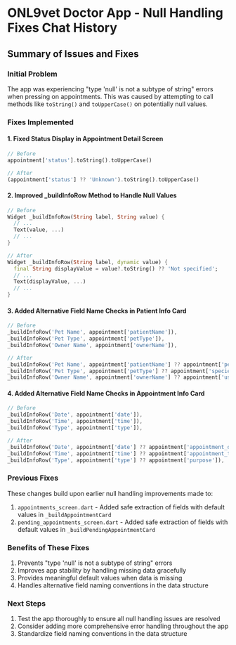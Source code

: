 # ONL9vet Doctor App - Null Handling Fixes Chat History

## Summary of Issues and Fixes

### Initial Problem
The app was experiencing "type 'null' is not a subtype of string" errors when pressing on appointments. This was caused by attempting to call methods like `toString()` and `toUpperCase()` on potentially null values.

### Fixes Implemented

#### 1. Fixed Status Display in Appointment Detail Screen
```dart
// Before
appointment['status'].toString().toUpperCase()

// After
(appointment['status'] ?? 'Unknown').toString().toUpperCase()
```

#### 2. Improved _buildInfoRow Method to Handle Null Values
```dart
// Before
Widget _buildInfoRow(String label, String value) {
  // ...
  Text(value, ...)
  // ...
}

// After
Widget _buildInfoRow(String label, dynamic value) {
  final String displayValue = value?.toString() ?? 'Not specified';
  // ...
  Text(displayValue, ...)
  // ...
}
```

#### 3. Added Alternative Field Name Checks in Patient Info Card
```dart
// Before
_buildInfoRow('Pet Name', appointment['patientName']),
_buildInfoRow('Pet Type', appointment['petType']),
_buildInfoRow('Owner Name', appointment['ownerName']),

// After
_buildInfoRow('Pet Name', appointment['patientName'] ?? appointment['pet_name']),
_buildInfoRow('Pet Type', appointment['petType'] ?? appointment['species']),
_buildInfoRow('Owner Name', appointment['ownerName'] ?? appointment['user_name']),
```

#### 4. Added Alternative Field Name Checks in Appointment Info Card
```dart
// Before
_buildInfoRow('Date', appointment['date']),
_buildInfoRow('Time', appointment['time']),
_buildInfoRow('Type', appointment['type']),

// After
_buildInfoRow('Date', appointment['date'] ?? appointment['appointment_date']),
_buildInfoRow('Time', appointment['time'] ?? appointment['appointment_time']),
_buildInfoRow('Type', appointment['type'] ?? appointment['purpose']),
```

### Previous Fixes
These changes build upon earlier null handling improvements made to:
1. `appointments_screen.dart` - Added safe extraction of fields with default values in `_buildAppointmentCard`
2. `pending_appointments_screen.dart` - Added safe extraction of fields with default values in `_buildPendingAppointmentCard`

### Benefits of These Fixes
1. Prevents "type 'null' is not a subtype of string" errors
2. Improves app stability by handling missing data gracefully
3. Provides meaningful default values when data is missing
4. Handles alternative field naming conventions in the data structure

### Next Steps
1. Test the app thoroughly to ensure all null handling issues are resolved
2. Consider adding more comprehensive error handling throughout the app
3. Standardize field naming conventions in the data structure